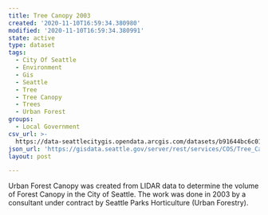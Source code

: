 ```yaml
---
title: Tree Canopy 2003
created: '2020-11-10T16:59:34.380980'
modified: '2020-11-10T16:59:34.380991'
state: active
type: dataset
tags:
  - City Of Seattle
  - Environment
  - Gis
  - Seattle
  - Tree
  - Tree Canopy
  - Trees
  - Urban Forest
groups:
  - Local Government
csv_url: >-
  https://data-seattlecitygis.opendata.arcgis.com/datasets/b91644bc6c014f2ba8fa367f29925aa6_1.csv?outSR=%7B%22latestWkid%22%3A2926%2C%22wkid%22%3A2926%7D
json_url: 'https://gisdata.seattle.gov/server/rest/services/COS/Tree_Canopy/MapServer/1'
layout: post

---
```

Urban Forest Canopy was created from LIDAR data to determine the volume of Forest Canopy in the City of Seattle. The work was done in 2003 by a consultant under contract by Seattle Parks Horticulture (Urban Forestry).
